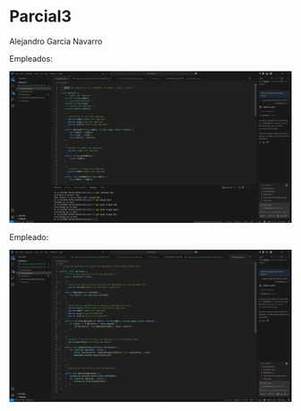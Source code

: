 # Parcial3

Alejandro Garcia Navarro

Empleados:

![alt](Captura1.png)

Empleado:

![alt](Captura2.png)